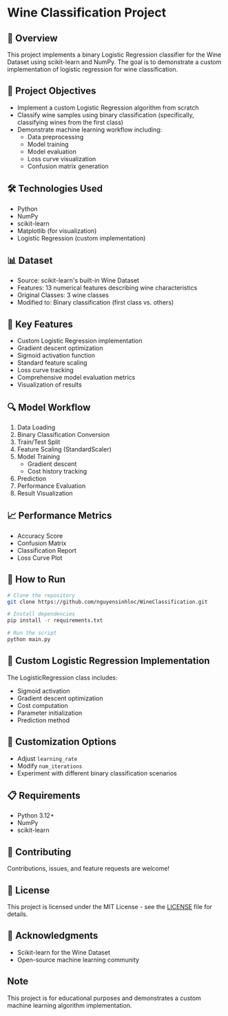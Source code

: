 # Wine Classification Project
## 📝 Overview
This project implements a binary Logistic Regression classifier for the Wine Dataset using scikit-learn and NumPy. The goal is to demonstrate a custom implementation of logistic regression for wine classification.

## 🎯 Project Objectives
- Implement a custom Logistic Regression algorithm from scratch
- Classify wine samples using binary classification (specifically, classifying wines from the first class)
- Demonstrate machine learning workflow including:
  - Data preprocessing
  - Model training
  - Model evaluation
  - Loss curve visualization
  - Confusion matrix generation

## 🛠 Technologies Used
- Python
- NumPy
- scikit-learn
- Matplotlib (for visualization)
- Logistic Regression (custom implementation)

## 📊 Dataset
- Source: scikit-learn's built-in Wine Dataset
- Features: 13 numerical features describing wine characteristics
- Original Classes: 3 wine classes
- Modified to: Binary classification (first class vs. others)

## 🚀 Key Features
- Custom Logistic Regression implementation
- Gradient descent optimization
- Sigmoid activation function
- Standard feature scaling
- Loss curve tracking
- Comprehensive model evaluation metrics
- Visualization of results

## 🔍 Model Workflow
1. Data Loading
2. Binary Classification Conversion
3. Train/Test Split
4. Feature Scaling (StandardScaler)
5. Model Training
   - Gradient descent
   - Cost history tracking
6. Prediction
7. Performance Evaluation
8. Result Visualization

## 📈 Performance Metrics
- Accuracy Score
- Confusion Matrix
- Classification Report
- Loss Curve Plot

## 🏁 How to Run
```bash
# Clone the repository
git clone https://github.com/nguyensinhloc/WineClassification.git

# Install dependencies
pip install -r requirements.txt

# Run the script
python main.py
```
## 🧠 Custom Logistic Regression Implementation
The LogisticRegression class includes:
- Sigmoid activation
- Gradient descent optimization
- Cost computation
- Parameter initialization
- Prediction method
## 🔬 Customization Options
- Adjust ```learning_rate```
- Modify ```num_iterations```
- Experiment with different binary classification scenarios
## 📋 Requirements
- Python 3.12+
- NumPy
- scikit-learn
## 🤝 Contributing
Contributions, issues, and feature requests are welcome!
## 📜 License
This project is licensed under the MIT License - see the [LICENSE](https://github.com/nguyensinhloc/WineClassification/blob/ac47e24e61e5a0ccb0f9c266ef005976fa6cf4e7/LICENSE) file for details.
## 🙏 Acknowledgments
- Scikit-learn for the Wine Dataset
- Open-source machine learning community
## Note
This project is for educational purposes and demonstrates a custom machine learning algorithm implementation.
